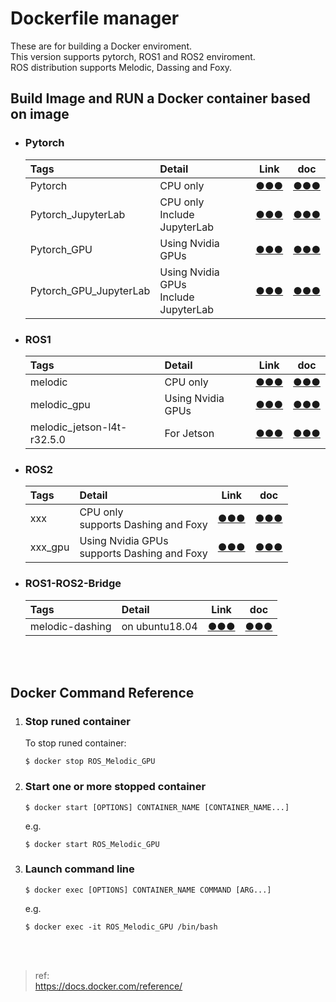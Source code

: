 # **Dockerfile manager**
These are for building a Docker enviroment.  
This version supports pytorch, ROS1 and ROS2 enviroment.  
ROS distribution supports Melodic, Dassing and Foxy.  
  
## **Build Image and RUN a Docker container based on image**
- ### **Pytorch**  
    |Tags|Detail|Link|doc|
    |:--|:--|:--:|:--:|
    |Pytorch|CPU only|[●●●](https://github.com/cycling-Ohnishi/Dockerfile/tree/main/pytorch/Pytorch)|[●●●](https://github.com/cycling-Ohnishi/Dockerfile/tree/main/pytorch/Pytorch/README.md)|
    |Pytorch_JupyterLab|CPU only<br>Include JupyterLab|[●●●](https://github.com/cycling-Ohnishi/Dockerfile/tree/main/pytorch/Pytorch_JupyterLab)|[●●●](https://github.com/cycling-Ohnishi/Dockerfile/tree/main/pytorch/Pytorch_JupyterLab/README.md)|
    |Pytorch_GPU|Using Nvidia GPUs|[●●●](https://github.com/cycling-Ohnishi/Dockerfile/tree/main/pytorch/Pytorch_GPU)|[●●●](https://github.com/cycling-Ohnishi/Dockerfile/tree/main/pytorch/Pytorch_GPU/README.md)|
    |Pytorch_GPU_JupyterLab|Using Nvidia GPUs<br>Include JupyterLab|[●●●](https://github.com/cycling-Ohnishi/Dockerfile/tree/main/pytorch/Pytorch_GPU_JupyterLab)|[●●●](https://github.com/cycling-Ohnishi/Dockerfile/tree/main/pytorch/Pytorch_GPU_JupyterLab/README.md)| 
- ### **ROS1**
    |Tags|Detail|Link|doc|
    |:--|:--|:--:|:--:|
    |melodic|CPU only|[●●●](https://github.com/cycling-Ohnishi/Dockerfile/tree/main/ros1/ROS_Melodic)|[●●●](https://github.com/cycling-Ohnishi/Dockerfile/tree/main/ros1/ROS_Melodic/README.md)|
    |melodic_gpu|Using Nvidia GPUs|[●●●](https://github.com/cycling-Ohnishi/Dockerfile/tree/main/ros1/ROS_Melodic_GPU)|[●●●](https://github.com/cycling-Ohnishi/Dockerfile/tree/main/ros1/ROS_Melodic_GPU/README.md)|
    |melodic_jetson-l4t-r32.5.0|For Jetson|[●●●](https://github.com/cycling-Ohnishi/Dockerfile/tree/main/ros1/ROS_Melodic_jetson-l4t-r32.5.0)|[●●●](https://github.com/cycling-Ohnishi/Dockerfile/tree/main/ros1/ROS_Melodic_jetson-l4t-r32.5.0/README.md)|
- ### **ROS2**
    |Tags|Detail|Link|doc|
    |:--|:--|:--:|:--:|
    |xxx|CPU only<br>supports Dashing and Foxy|[●●●](https://github.com/cycling-Ohnishi/Dockerfile/tree/main/ros2/ROS2)|[●●●](https://github.com/cycling-Ohnishi/Dockerfile/tree/main/ros2/ROS2/README.md)|
    |xxx_gpu|Using Nvidia GPUs<br>supports Dashing and Foxy|[●●●](https://github.com/cycling-Ohnishi/Dockerfile/tree/main/ros2/ROS2_GPU)|[●●●](https://github.com/cycling-Ohnishi/Dockerfile/tree/main/ros2/ROS2_GPU/README.md)|
- ### **ROS1-ROS2-Bridge**
    |Tags|Detail|Link|doc|
    |:--|:--|:--:|:--:|
    |melodic-dashing|on ubuntu18.04|[●●●](https://github.com/cycling-Ohnishi/Dockerfile/tree/main/ros1-ros2-bridge/ROS1_Melodic_ROS2_Dashing_bridge)|[●●●](https://github.com/cycling-Ohnishi/Dockerfile/tree/main/ros1-ros2-bridge/ROS1_Melodic_ROS2_Dashing_bridge/README.md)|
<br>
<br>

## **Docker Command Reference**
1. ### **Stop runed container**
    To stop runed container:
    ```bash:bash
    $ docker stop ROS_Melodic_GPU
    ```

2. ### **Start one or more stopped container**
    ```bash:bash
    $ docker start [OPTIONS] CONTAINER_NAME [CONTAINER_NAME...]
    ```
    e.g.
    ```bash:bash
    $ docker start ROS_Melodic_GPU
    ```

3. ### **Launch command line**
    ```bash:bash
    $ docker exec [OPTIONS] CONTAINER_NAME COMMAND [ARG...]
    ```
    e.g.
    ```bash:bash
    $ docker exec -it ROS_Melodic_GPU /bin/bash
    ```
<br>
<br>

>ref:  
https://docs.docker.com/reference/